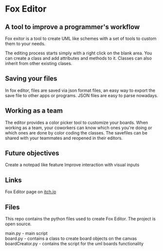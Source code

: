 # Fox Editor

## A tool to improve a programmer's workflow

Fox exitor is a tool to create UML like schemes with a set of tools to custom them to your needs.

The editing process starts simply with a right click on the blank area. You can create a class and add attributes and methods to it. Classes can also inherit from other existing clases.

## Saving your files

In fox editor, files are saved via json format files, an easy way to export the save file to other apps or programs. JSON files are easy to parse nowadays.

## Working as a team

The editor provides a color picker tool to customize your boards. When working as a team, your coworkers can know which ones you're doing or which ones are done by color coding the classes. The savefiles can be shared with your teammates and reopened in their editors.


## Future objectives

Create a notepad like feature
Improve interaction with visual inputs


## Links

Fox Editor page on [itch.io](https://ricardo-quintela-dev.itch.io/fox-editor)


## Files

This repo contains the python files used to create Fox Editor. The project is open source.

main.py         - main script  
board.py        - contains a class to create board objects on the canvas  
boardCreator.py - contains the script for the uml boards functionality  
